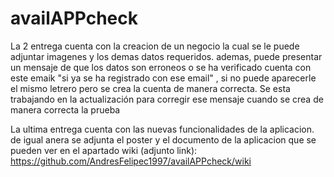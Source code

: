 # availAPPcheck
La 2 entrega cuenta con la creacion de un negocio la cual se le puede adjuntar imagenes y los demas datos requeridos. ademas, puede presentar un mensaje de que los datos son erroneos o se ha verificado cuenta con este emaik "si ya se ha registrado con ese email"
, si no puede aparecerle el mismo letrero pero se crea la cuenta de manera correcta. Se esta trabajando en la actualización para corregir ese mensaje cuando se crea de manera correcta la prueba

La ultima entrega cuenta con las nuevas funcionalidades de la aplicacion.
de igual anera se adjunta el poster y el documento de la aplicacion que se pueden ver en el apartado wiki (adjunto link): https://github.com/AndresFelipec1997/availAPPcheck/wiki
